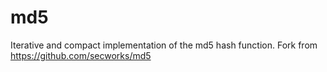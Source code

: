 # md5

Iterative and compact implementation of the md5 hash function. Fork from https://github.com/secworks/md5